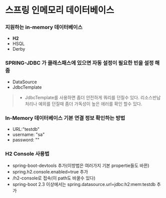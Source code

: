 # 스프링 인메모리 데이터베이스

### 지원하는 in-memory 데이터베이스
- <b>H2</b>
- HSQL
- Derby

### SPRING-JDBC 가 클래스패스에 있으면 자동 설정이 필요한 빈을 설정 해줌
- DataSource
- JdbcTemplate
> - JdbcTemplate를 사용하면 좀더 안전하게 쿼리를 던질수 있다. 리소스반납처리나 예외를 던질때 좀더 가독성이 높은 에러를 확인 할수 있다.

### In-Memory 데이터베이스 기본 연결 정보 확인하는 방법
- URL:"testdb"
- username: "sa"
- password: ""

### H2 Console 사용법
- spring-boot-devtools 추가(이방법은 여러가지 기본 propertie들도 바뀐)
- spring.h2.console.enabled=true 추가
- /h2-console로 접속(이 path도 바꿀수 있다)
- spring-boot 2.3 이상에서는 spring.datasource.url=jdbc:h2:mem:testdb 추가
